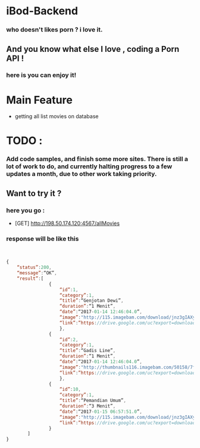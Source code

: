 # iBod-Backend
### who doesn't likes porn ? i love it. 
## And you know what else I love , coding a Porn API !
### here is you can enjoy it!

# Main Feature 
* getting all list movies on database

# TODO : 

### Add code samples, and finish some more sites. There is still a lot of work to do, and currently halting progress to a few updates a month, due to other work taking priority.

## Want to try it ? 
### here you go : 

* [GET] http://198.50.174.120:4567/allMovies

### response will be like this

```js
    

{
	“status”:200,
	“message”:“OK”,
	“result”:[
				{
					“id”:1,
					“category”:1,
					“title”:“Genjotan Dewi”,
					“duration”:“1 Menit”,
					“date”:“2017-01-14 12:46:04.0”,
					“image”:"http://115.imagebam.com/download/jnz3gIAXyYglOf99sAo4vg/48975/489743686/mandi umum.flv_thumbs_[2016.06.15_23.32.56].jpg“,
					“link”:”https://drive.google.com/uc?export=download&id=0B5ualtfjlx_vVGdqSHREcnFKT0U"
					},
				{
					“id”:2,
					“category”:1,
					“title”:“Gadis Line”,
					“duration”:“1 Menit”,
					“date”:“2017-01-14 12:46:04.0”,
					“image”:"http://thumbnails116.imagebam.com/50158/7fb897501576925.jpg“,
					“link”:”https://drive.google.com/uc?export=download&id=0B5ualtfjlx_vU3ppLVdPMnRIVmc"
					},
				{
					“id”:10,
					“category”:1,
					“title”:“Pemandian Umum”,
					“duration”:“3 Menit”,
					“date”:“2017-01-15 06:57:51.0”,
					“image”:"http://115.imagebam.com/download/jnz3gIAXyYglOf99sAo4vg/48975/489743686/mandi umum.flv_thumbs_[2016.06.15_23.32.56].jpg“,
					“link”:”https://drive.google.com/uc?export=download&id=0B5ualtfjlx_vXzRhM0JNZFZ6ZEk"
				}
		]
}



```
